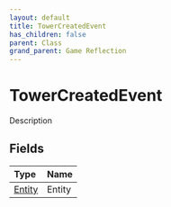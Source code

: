 ```yaml
---
layout: default
title: TowerCreatedEvent
has_children: false
parent: Class
grand_parent: Game Reflection
---
```

# TowerCreatedEvent
Description 

## Fields
| Type | Name |
|:-------------|:--------------|
| [Entity](/game-reflection/classes/entity.md) | Entity |
